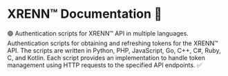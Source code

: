 # XRENN™ Documentation 🚀
🟢 Authentication scripts for XRENN™ API in multiple languages. Authentication scripts for obtaining and refreshing tokens for the XRENN™ API. The scripts are written in Python, PHP, JavaScript, Go, C++, C#, Ruby, C, and Kotlin. Each script provides an implementation to handle token management using HTTP requests to the specified API endpoints. ✅

